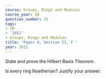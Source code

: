 ```yaml
---
course: Groups, Rings and Modules
course_year: IB
question_number: 35
tags:
- IB
- '2011'
- Groups, Rings and Modules
title: 'Paper 4, Section II, F '
year: 2011
---
```




State and prove the Hilbert Basis Theorem.

Is every ring Noetherian? Justify your answer.